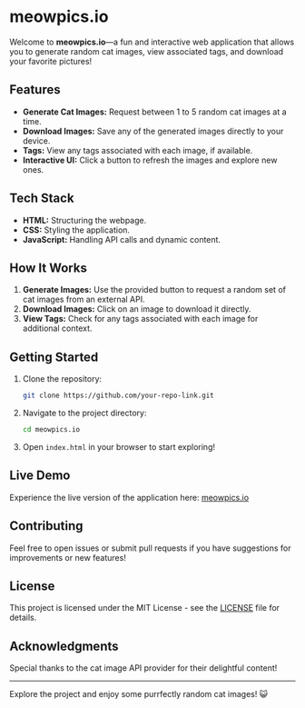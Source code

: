 # meowpics.io

Welcome to **meowpics.io**—a fun and interactive web application that allows you to generate random cat images, view associated tags, and download your favorite pictures!

## Features

- **Generate Cat Images:** Request between 1 to 5 random cat images at a time.
- **Download Images:** Save any of the generated images directly to your device.
- **Tags:** View any tags associated with each image, if available.
- **Interactive UI:** Click a button to refresh the images and explore new ones.

## Tech Stack

- **HTML:** Structuring the webpage.
- **CSS:** Styling the application.
- **JavaScript:** Handling API calls and dynamic content.

## How It Works

1. **Generate Images:** Use the provided button to request a random set of cat images from an external API.
2. **Download Images:** Click on an image to download it directly.
3. **View Tags:** Check for any tags associated with each image for additional context.

## Getting Started

1. Clone the repository:
   ```bash
   git clone https://github.com/your-repo-link.git
   ```
2. Navigate to the project directory:
   ```bash
   cd meowpics.io
   ```
3. Open `index.html` in your browser to start exploring!

## Live Demo

Experience the live version of the application here: [meowpics.io](http://devlinkup.free.nf/meowpic.io/meow.html)

## Contributing

Feel free to open issues or submit pull requests if you have suggestions for improvements or new features!

## License

This project is licensed under the MIT License - see the [LICENSE](LICENSE) file for details.

## Acknowledgments

Special thanks to the cat image API provider for their delightful content!

---

Explore the project and enjoy some purrfectly random cat images! 😺

